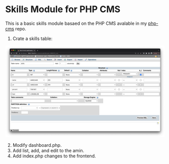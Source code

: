 # Skills Module for PHP CMS

This is a basic skills module basaed on the PHP CMS avalable in my [php-cms](https://github.com/codeadamca/php-cms) repo.

1. Crate a skills table:

![Skills Table Structure](https://raw.githubusercontent.com/codeadamca/php-cms-skills/main/skills-table-structure.png)

2. Modify dashboard.php.
3. Add list, add, and edit to the amin. 
4. Add index.php changes to the frontend.

